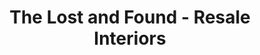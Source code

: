 ---
title: "The Lost and Found - Resale Interiors"
url: /scottsdale/the-lost-and-found-resale-interiors/
shop: Möbel
---